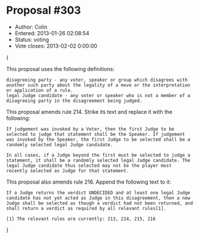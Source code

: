 Proposal #303
=============
* Author: Colin
* Entered: 2013-01-26 02:08:54
* Status: voting
* Vote closes: 2013-02-02 0:00:00

{

This proposal uses the following definitions:
    
    disagreeing party - any voter, speaker or group which disagrees with another such party about the legality of a move or the interpretation or application of a rule.
    legal Judge candidate - any voter or speaker who is not a member of a disagreeing party in the disagreement being judged.

This proposal amends rule 214. Strike its text and replace it with the following:
    
    If judgement was invoked by a Voter, then the first Judge to be selected to judge that statement shall be the Speaker. If judgement was invoked by the Speaker, the first Judge to be selected shall be a randomly selected legal Judge candidate.
    
    In all cases, if a Judge beyond the first must be selected to judge a statement, it shall be a randomly selected legal Judge candidate. The legal Judge candidate thus selected may not be the player most recently selected as Judge for that statement.

This proposal also amends rule 216. Append the following text to it:
    
    If a Judge returns the verdict UNDECIDED and at least one legal Judge candidate has not yet acted as Judge in this disagreement, then a new Judge shall be selected as though a verdict had not been returned, and shall return a verdict as required by all relevant rules[1].
    
    [1] The relevant rules are currently: 213, 214, 215, 216

}
